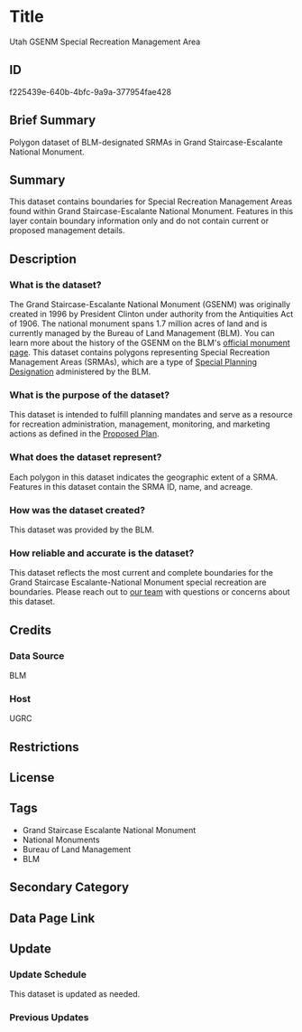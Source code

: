 # Title

Utah GSENM Special Recreation Management Area

## ID

f225439e-640b-4bfc-9a9a-377954fae428

## Brief Summary

Polygon dataset of BLM-designated SRMAs in Grand Staircase-Escalante National Monument.

## Summary

This dataset contains boundaries for Special Recreation Management Areas found within Grand Staircase-Escalante National Monument. Features in this layer contain boundary information only and do not contain current or proposed management details.

## Description

### What is the dataset?

The Grand Staircase-Escalante National Monument (GSENM) was originally created in 1996 by President Clinton under authority from the Antiquities Act of 1906. The national monument spans 1.7 million acres of land and is currently managed by the Bureau of Land Management (BLM). You can learn more about the history of the GSENM on the BLM's [official monument page](https://www.blm.gov/programs/national-conservation-lands/utah/grand-staircase-escalante-national-monument). This dataset contains polygons representing Special Recreation Management Areas (SRMAs), which are a type of [Special Planning Designation](https://www.blm.gov/programs/planning-and-nepa/planning-101/special-planning-designations) administered by the BLM.

### What is the purpose of the dataset?

This dataset is intended to fulfill planning mandates and serve as a resource for recreation administration, management, monitoring, and marketing actions as defined in the [Proposed Plan](https://www.blm.gov/press-release/blm-releases-grand-staircase-escalante-national-monument-proposed-management-plan).

### What does the dataset represent?

Each polygon in this dataset indicates the geographic extent of a SRMA. Features in this dataset contain the SRMA ID, name, and acreage.

### How was the dataset created?

This dataset was provided by the BLM.

### How reliable and accurate is the dataset?

This dataset reflects the most current and complete boundaries for the Grand Staircase Escalante-National Monument special recreation are boundaries. Please reach out to [our team](https://gis.utah.gov/contact/) with questions or concerns about this dataset.

## Credits

### Data Source

BLM

### Host

UGRC

## Restrictions

## License

## Tags

- Grand Staircase Escalante National Monument
- National Monuments
- Bureau of Land Management
- BLM

## Secondary Category

## Data Page Link

## Update

### Update Schedule

This dataset is updated as needed.

### Previous Updates
